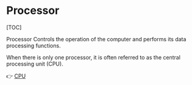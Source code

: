 # Processor

[TOC]


Processor Controls the operation of the computer and performs its data processing functions. 

When there is only one processor, it is often referred to as the central processing unit (CPU).

👉 [CPU](CPU.md)
